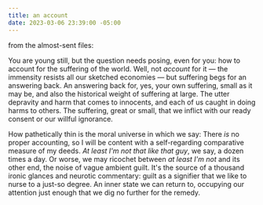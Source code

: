 ```yaml
---
title: an account
date: 2023-03-06 23:39:00 -05:00
---
```


from the almost-sent files:

You are young still, but the question needs posing, even for you: how to account for the suffering of the world. Well, not *account* for it — the immensity resists all our sketched economies — but suffering begs for an answering back. An answering back for, yes, your own suffering, small as it may be, and also the historical weight of suffering at large. The utter depravity and harm that comes to innocents, and each of us caught in doing harms to others. The suffering, great or small, that we inflict with our ready consent or our willful ignorance.

How pathetically thin is the moral universe in which we say: There *is* no proper accounting, so I will be content with a self-regarding comparative measure of my deeds. *At least I'm not that like that guy*, we say, a dozen times a day. Or worse, we may ricochet between *at least I'm not* and its other end, the noise of vague ambient guilt. It's the source of a thousand ironic glances and neurotic commentary: guilt as a signifier that we like to nurse to a just-so degree. An inner state we can return to, occupying our attention just enough that we dig no further for the remedy.

